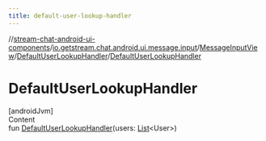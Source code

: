 ```yaml
---
title: default-user-lookup-handler
---
```

//[stream-chat-android-ui-components](../../../../index.md)/[io.getstream.chat.android.ui.message.input](../../index.md)/[MessageInputView](../index.md)/[DefaultUserLookupHandler](index.md)/[DefaultUserLookupHandler](DefaultUserLookupHandler.md)



# DefaultUserLookupHandler  
[androidJvm]  
Content  
fun [DefaultUserLookupHandler](DefaultUserLookupHandler.md)(users: [List](https://kotlinlang.org/api/latest/jvm/stdlib/kotlin.collections/-list/index.html)&lt;User&gt;)  



